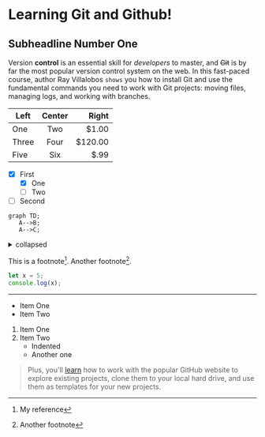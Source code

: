 Learning Git and Github!
=====

Subheadline Number One
-----

Version **control** is an essential skill for _developers_ to master, and ~~Git~~ is by far the most popular version control system on the web. In this fast-paced course, author Ray Villalobos `shows` you how to install Git and use the fundamental commands you need to work with Git projects: moving files, managing logs, and working with branches.

| Left  | Center | Right   |
| -- | :---:  | -----:  |
| One   | Two    | $1.00   |
| Three   | Four    | $120.00   |
| Five   | Six    | $.99   |

- [x] First
   - [x] One
   - [ ] Two
- [ ]  Second

```mermaid
graph TD;
   A-->B;
   A-->C;
```


<details>
   <summary>collapsed</summary>

   # Header
   This is the copy for the collapsed text.
</details>



This is a footnote[^1]. Another footnote[^2].

[^1]: My reference
[^2]: Another footnote

```js
let x = 5;
console.log(x);
```

***
- Item One
- Item Two

1. Item One
1. Item Two
   - Indented
   - Another one

> Plus, you'll [learn](https://linkedin.com) how to work with the popular GitHub website to explore existing projects, clone them to your local hard drive, and use them as templates for your new projects.
